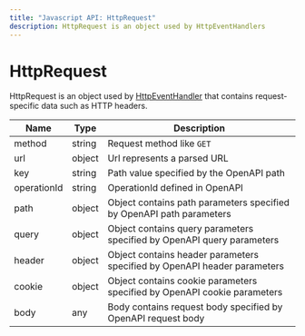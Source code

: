 ```yaml
---
title: "Javascript API: HttpRequest"
description: HttpRequest is an object used by HttpEventHandlers
---
```

# HttpRequest

HttpRequest is an object used by [HttpEventHandler](/docs/javascript-api/mokapi/eventhandler.md)
that contains request-specific data such as HTTP headers.

| Name        | Type   | Description                                                              |
|-------------|--------|--------------------------------------------------------------------------|
| method      | string | Request method like `GET`                                                |
| url         | object | Url represents a parsed URL                                              |
| key         | string | Path value specified by the OpenAPI path                                 |
| operationId | string | OperationId defined in OpenAPI                                           |
| path        | object | Object contains path parameters specified by OpenAPI path parameters     |
| query       | object | Object contains query parameters specified by OpenAPI query parameters   |
| header      | object | Object contains header parameters specified by OpenAPI header parameters |
| cookie      | object | Object contains cookie parameters specified by OpenAPI cookie parameters |
| body        | any    | Body contains request body specified by OpenAPI request body             |

